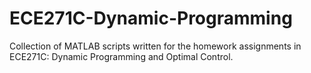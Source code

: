 # ECE271C-Dynamic-Programming
Collection of MATLAB scripts written for the homework assignments in ECE271C: Dynamic Programming and Optimal Control.
